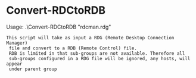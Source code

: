 # Convert-RDCtoRDB

 Usage: .\Convert-RDCtoRDB "rdcman.rdg"
 
    This script will take as input a RDG (Remote Desktop Connection Manager)
     file and convert to a RDB (Remote Control) file.
     RDB is limited in that sub-groups are not available. Therefore all 
     sub-groups configured in a RDG file will be ignored, any hosts, will appear 
     under parent group
